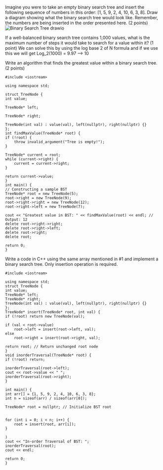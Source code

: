 Imagine you were to take an empty binary search tree and insert the following sequence of numbers in this order: [1, 5, 9, 2, 4, 10, 6, 3, 8]. Draw a diagram showing what the binary search tree would look like. Remember, the numbers are being inserted in the order presented here. (2 points)
![Binary Search Tree drawio](https://github.com/user-attachments/assets/70d0f4a9-c57b-47ef-ac57-8740abeb748c)

If a well-balanced binary search tree contains 1,000 values, what is the maximum number of steps it would take to search for a value within it? (1 point)
We can solve this by using the log base 2 of N formula and if we use this we will get Log_2(1000) = 9.97 --> 10

Write an algorithm that finds the greatest value within a binary search tree. (2 points)

    #include <iostream>

    using namespace std;
    
    struct TreeNode {    
    int value;
    
    TreeNode* left;
    
    TreeNode* right;
    
    TreeNode(int val) : value(val), left(nullptr), right(nullptr) {}
    };
    int findMaxValue(TreeNode* root) {
    if (!root) {
        throw invalid_argument("Tree is empty!");
    }
    
    TreeNode* current = root;
    while (current->right) {
        current = current->right; 
    }
    
    return current->value; 
    }
    int main() {
    // Constructing a sample BST
    TreeNode* root = new TreeNode(5);
    root->right = new TreeNode(9);
    root->right->right = new TreeNode(12);
    root->right->left = new TreeNode(7);

    cout << "Greatest value in BST: " << findMaxValue(root) << endl; // Output: 12
    delete root->right->right;
    delete root->right->left;
    delete root->right;
    delete root;

    return 0;
    }
Write a code in C++ using the same array mentioned in #1 and implement a binary search tree. Only insertion operation is required.

    #include <iostream>

    using namespace std;
    struct TreeNode {
    int value;
    TreeNode* left;
    TreeNode* right;
    TreeNode(int val) : value(val), left(nullptr), right(nullptr) {}
    };
    TreeNode* insert(TreeNode* root, int val) {
    if (!root) return new TreeNode(val); 
    
    if (val < root->value)
        root->left = insert(root->left, val); 
    else
        root->right = insert(root->right, val); 

    return root; // Return unchanged root node 
    }
    void inorderTraversal(TreeNode* root) {
    if (!root) return;
    
    inorderTraversal(root->left); 
    cout << root->value << " ";   
    inorderTraversal(root->right);
    }

    int main() {
    int arr[] = {1, 5, 9, 2, 4, 10, 6, 3, 8};
    int n = sizeof(arr) / sizeof(arr[0]);

    TreeNode* root = nullptr; // Initialize BST root

 
    for (int i = 0; i < n; i++) {
        root = insert(root, arr[i]);
    }

    )
    cout << "In-order Traversal of BST: ";
    inorderTraversal(root);
    cout << endl;

    return 0;
    }

